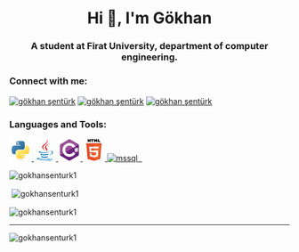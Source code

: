 <h1 align="center">Hi 👋, I'm Gökhan</h1>
<h3 align="center">A student at Firat University, department of computer engineering.</h3>
<h3 align="left">Connect with me:</h3>
<p align="left">
<a href="https://www.linkedin.com/in/g%C3%B6khan-%C5%9Fent%C3%BCrk-5779a425b/" target="blank"><img align="center" src="https://raw.githubusercontent.com/rahuldkjain/github-profile-readme-generator/master/src/images/icons/Social/linked-in-alt.svg" alt="gökhan şentürk" height="30" width="40" /></a>
<a href=https://twitter.com/senturkgokhan5 target="blank"><img align="center" src="https://raw.githubusercontent.com/rahuldkjain/github-profile-readme-generator/master/src/images/icons/Social/twitter.svg" alt="gökhan şentürk" height="30" width="40" /></a>
<a href="https://www.instagram.com/gokhan.sentrk/" target="blank"><img align="center" src="https://raw.githubusercontent.com/rahuldkjain/github-profile-readme-generator/master/src/images/icons/Social/instagram.svg" alt="gökhan şentürk" height="30" width="40" /></a>
</p>
</p>
<h3 align="left">Languages and Tools:</h3>
<p align="left">
  <a href="https://www.python.org/" target="_blank" rel="noreferrer">
    <img src="https://raw.githubusercontent.com/devicons/devicon/master/icons/python/python-original.svg"   
 alt="python" width="40" height="40"/>
  </a>
  <a href="https://www.java.com" target="_blank" rel="noreferrer">
    <img src="https://raw.githubusercontent.com/devicons/devicon/master/icons/java/java-original.svg" alt="java" width="40"   
 height="40"/>
  </a>
  <a href="https://www.w3schools.com/cs/"   
 target="_blank" rel="noreferrer">
    <img src="https://raw.githubusercontent.com/devicons/devicon/master/icons/csharp/csharp-original.svg" alt="csharp" width="40" height="40"/>
  </a>
  <a href="https://www.w3.org/html/"   
 target="_blank" rel="noreferrer">
    <img src="https://raw.githubusercontent.com/devicons/devicon/master/icons/html5/html5-original-wordmark.svg" alt="html5" width="40"   
 height="40"/>
  </a>
  <a href="https://www.microsoft.com/en-us/sql-server" target="_blank" rel="noreferrer">
    <img src="https://www.svgrepo.com/show/303229/microsoft-sql-server-logo.svg" alt="mssql" width="40" height="40"/>   
  </a>

<p><img align="left" src="https://github-readme-stats.vercel.app/api/top-langs?username=gokhansenturk1&show_icons=true&locale=en&layout=compact" alt="gokhansenturk1"/></p> 
<p>&nbsp;<img align="center" src="https://github-readme-stats.vercel.app/api?username=gokhansenturk1&show_icons=true&locale=en" alt="gokhansenturk1" /></p>
<p><img align="center" src="https://github-readme-streak-stats.herokuapp.com/?user=gokhansenturk1&" alt="gokhansenturk1" /></p>
<hr>
<p align="left"> <img src="https://komarev.com/ghpvc/?username=gokhansenturk1&label=Profile%20views&color=0e75b6&style=flat" alt="gokhansenturk1" /> </p>
